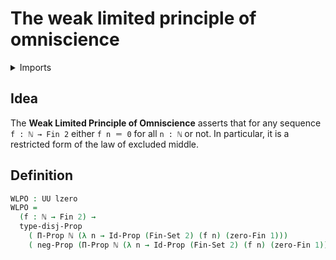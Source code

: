 #  The weak limited principle of omniscience

<details><summary>Imports</summary>
```agda
module foundation.weak-limited-principle-of-omniscience where
open import elementary-number-theory.natural-numbers
open import foundation.disjunction
open import foundation.identity-types
open import foundation.negation
open import foundation.propositions
open import foundation.sets
open import foundation.universe-levels
open import univalent-combinatorics.standard-finite-types
```
</details>

## Idea

The **Weak Limited Principle of Omniscience** asserts that for any sequence `f : ℕ → Fin 2` either `f n ＝ 0` for all `n : ℕ` or not. In particular, it is a restricted form of the law of excluded middle.

## Definition

```agda
WLPO : UU lzero
WLPO =
  (f : ℕ → Fin 2) →
  type-disj-Prop
    ( Π-Prop ℕ (λ n → Id-Prop (Fin-Set 2) (f n) (zero-Fin 1)))
    ( neg-Prop (Π-Prop ℕ (λ n → Id-Prop (Fin-Set 2) (f n) (zero-Fin 1))))
```
